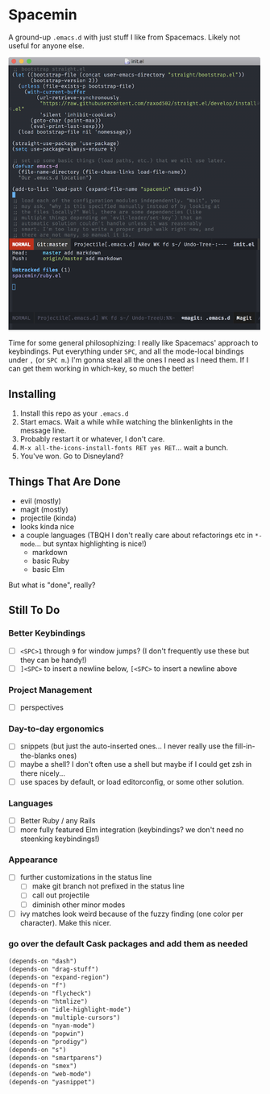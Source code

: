 # Spacemin

A ground-up `.emacs.d` with just stuff I like from Spacemacs.
Likely not useful for anyone else.

<img src="spacemin.png" width="500px" alt="screenshot of spacemin" style="text-align: center" />

Time for some general philosophizing: I really like Spacemacs' approach to keybindings.
Put everything under `SPC`, and all the mode-local bindings under `,` (or `SPC m`.)
I'm gonna steal all the ones I need as I need them.
If I can get them working in which-key, so much the better!

## Installing

1. Install this repo as your `.emacs.d`
2. Start emacs. Wait a while while watching the blinkenlights in the message line.
3. Probably restart it or whatever, I don't care.
4. `M-x all-the-icons-install-fonts RET yes RET`... wait a bunch.
5. You've won. Go to Disneyland?

## Things That Are Done

- evil (mostly)
- magit (mostly)
- projectile (kinda)
- looks kinda nice
- a couple languages (TBQH I don't really care about refactorings etc in `*-mode`... but syntax highlighting is nice!)
  - markdown
  - basic Ruby
  - basic Elm

But what is "done", really?

## Still To Do

### Better Keybindings

- [ ] `<SPC>1` through `9` for window jumps? (I don't frequently use these but they can be handy!)
- [ ] `]<SPC>` to insert a newline below, `[<SPC>` to insert a newline above

### Project Management

- [ ] perspectives

### Day-to-day ergonomics

- [ ] snippets (but just the auto-inserted ones... I never really use the fill-in-the-blanks ones)
- [ ] maybe a shell? I don't often use a shell but maybe if I could get zsh in there nicely...
- [ ] use spaces by default, or load editorconfig, or some other solution.

### Languages

- [ ] Better Ruby / any Rails
- [ ] more fully featured Elm integration (keybindings? we don't need no steenking keybindings!)

### Appearance

- [ ] further customizations in the status line
  - [ ] make git branch not prefixed in the status line
  - [ ] call out projectile
  - [ ] diminish other minor modes
- [ ] ivy matches look weird because of the fuzzy finding (one color per character). Make this nicer.

### go over the default Cask packages and add them as needed

```elisp
(depends-on "dash")
(depends-on "drag-stuff")
(depends-on "expand-region")
(depends-on "f")
(depends-on "flycheck")
(depends-on "htmlize")
(depends-on "idle-highlight-mode")
(depends-on "multiple-cursors")
(depends-on "nyan-mode")
(depends-on "popwin")
(depends-on "prodigy")
(depends-on "s")
(depends-on "smartparens")
(depends-on "smex")
(depends-on "web-mode")
(depends-on "yasnippet")
```
